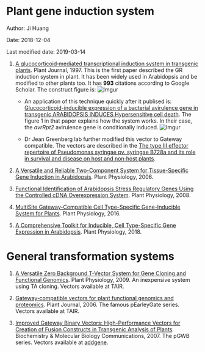# Plant gene induction system

Author: Ji Huang

Date: 2018-12-04

Last modified date: 2019-03-14


1. [A glucocorticoid‐mediated transcriptional induction system in transgenic plants](https://onlinelibrary.wiley.com/doi/abs/10.1046/j.1365-313X.1997.11030605.x). Plant Journal, 1997. This is the first paper described the GR induction system in plant. It has been widely used in Arabidopsis and be modified to other plants too. It has **993** citations according to Google Scholar. The construct figure is: ![Imgur](https://i.imgur.com/R7hbDub.png)

	+ An application of this technique quickly after it publised is: [Glucocorticoid-inducible expression of a bacterial avirulence gene in transgenic ARABIDOPSIS INDUCES Hypersensitive cell death](https://onlinelibrary.wiley.com/doi/abs/10.1046/j.1365-313X.1998.00106.x). The figure 1 in that paper explains how the system works. In their case, the *avrRpt2* avirulence gene is conditionally induced. 
	![Imgur](https://i.imgur.com/Lg4meCE.png)

	+ Dr Jean Greenberg lab further modified this vector to Gateway compatible. The vectors are described in the [The type III effector repertoire of Pseudomonas syringae pv. syringae B728a and its role in survival and disease on host and non‐host plants](https://onlinelibrary.wiley.com/doi/full/10.1111/j.1365-2958.2006.05350.x).

2. [A Versatile and Reliable Two-Component System for Tissue-Specific Gene Induction in Arabidopsis](https://www.ncbi.nlm.nih.gov/pmc/articles/PMC1533952/). Plant Physiology, 2006.

3. [Functional Identification of Arabidopsis Stress Regulatory Genes Using the Controlled cDNA Overexpression System](http://www.plantphysiol.org/content/147/2/528.long). Plant Physiology, 2008.

4. [MultiSite Gateway-Compatible Cell Type-Specific Gene-Inducible System for Plants](http://www.plantphysiol.org/content/170/2/627#ref-6). Plant Physiology, 2016.

5. [A Comprehensive Toolkit for Inducible, Cell Type-Specific Gene Expression in Arabidopsis](http://www.plantphysiol.org/content/178/1/40). Plant Physiology, 2018.


# General transformation systems

1. [A Versatile Zero Background T-Vector System for Gene Cloning and Functional Genomics](http://www.plantphysiol.org/content/150/3/1111). Plant Physiology, 2009. An inexpensive system using TA cloning. Vectors available at TAIR.

2. [Gateway‐compatible vectors for plant functional genomics and proteomics](https://onlinelibrary.wiley.com/doi/full/10.1111/j.1365-313X.2005.02617.x). Plant Journal, 2006. The famous pEarleyGate series. Vectors available at TAIR.

3. [Improved Gateway Binary Vectors: High-Performance Vectors for Creation of Fusion Constructs in Transgenic Analysis of Plants](https://www.jstage.jst.go.jp/article/bbb/71/8/71_70216/_article). Biochemistry & Molecular Biology Communications, 2007. The pGWB series. Vectors available at [addgene](https://www.addgene.org/browse/article/18131/).



